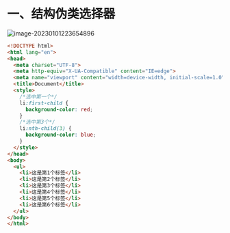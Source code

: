 # 一、结构伪类选择器

![image-20230101223654896](https://yrecord.oss-cn-hangzhou.aliyuncs.com/picture/202301012236948.png)

```html
<!DOCTYPE html>
<html lang="en">
<head>
  <meta charset="UTF-8">
  <meta http-equiv="X-UA-Compatible" content="IE=edge">
  <meta name="viewport" content="width=device-width, initial-scale=1.0">
  <title>Document</title>
  <style>
    /*选中第一个*/
    li:first-child {
      background-color: red;
    }
    /*选中第3个*/
    li:nth-child(3) {
      background-color: blue;
    }
  </style>
</head>
<body>
  <ul>
    <li>这是第1个标签</li>
    <li>这是第2个标签</li>
    <li>这是第3个标签</li>
    <li>这是第4个标签</li>
    <li>这是第5个标签</li>
    <li>这是第6个标签</li>
  </ul>
</body>
</html>
```

